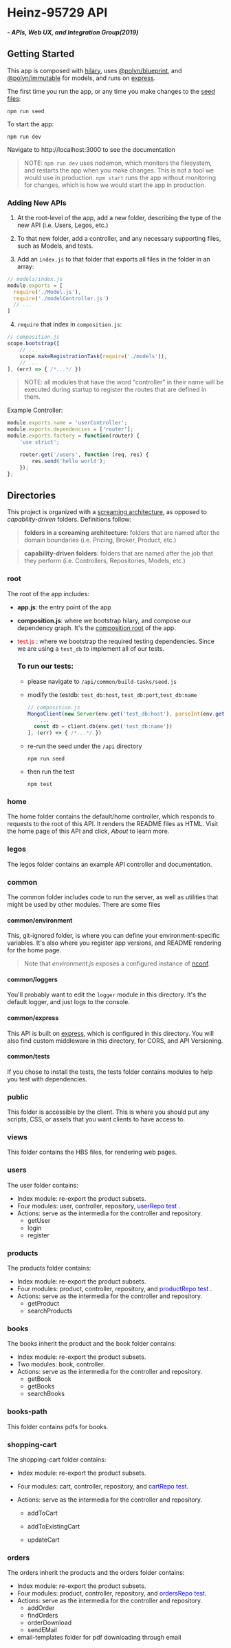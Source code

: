 # Heinz-95729 API 

##### - APIs, Web UX, and Integration Group(2019)

## Getting Started
This app is composed with [hilary](https://github.com/losandes/hilaryjs), uses [@polyn/blueprint](https://github.com/losandes/polyn-blueprint), and [@polyn/immutable](https://github.com/losandes/polyn-immutable) for models, and runs on [express](http://expressjs.com).

The first time you run the app, or any time you make changes to the [seed files](common/build-tasks):

```
npm run seed
```

To start the app:

```
npm run dev
```

Navigate to http://localhost:3000 to see the documentation

> NOTE: `npm run dev` uses nodemon, which monitors the filesystem, and restarts the app when you make changes. This is not a tool we would use in production. `npm start` runs the app without monitoring for changes, which is how we would start the app in production.

### Adding New APIs
1. At the root-level of the app, add a new folder, describing the type of the new API (i.e. Users, Legos, etc.)

2. To that new folder, add a controller, and any necessary supporting files, such as Models, and tests.

3. Add an `index.js` to that folder that exports all files in the folder in an array:

```JavaScript
// models/index.js
module.exports = [
  require('./Model.js'),
  require('./modelController.js')
  // ...
]
```

4. `require` that index in `composition.js`:

```JavaScript
// composition.js
scope.bootstrap([
    // ...
    scope.makeRegistrationTask(require('./models')),
    // ...
], (err) => { /*...*/ })
```

> NOTE: all modules that have the word "controller" in their name will be executed during startup to register the routes that are defined in them.

Example Controller:
```javascript
module.exports.name = 'userController';
module.exports.dependencies = ['router'];
module.exports.factory = function(router) {
    'use strict';

    router.get('/users', function (req, res) {
        res.send('hello world');
    });
};
```

## Directories
This project is organized with a [screaming architecture](https://blog.cleancoder.com/uncle-bob/2011/09/30/Screaming-Architecture.html), as opposed to _capability-driven_ folders. Definitions follow:

> **folders in a screaming architecture**: folders that are named after the domain boundaries (i.e. Pricing, Broker, Product, etc.)

> **capability-driven folders**: folders that are named after the job that they perform (i.e. Controllers, Repositories, Models, etc.)

### root
The root of the app includes:

* **app.js**: the entry point of the app

* **composition.js**: where we bootstrap hilary, and compose our dependency graph. It's the [composition root](http://blog.ploeh.dk/2011/07/28/CompositionRoot/) of the app.

* <span style='color:red'>test.js</span> : where we bootstrap the required testing dependencies. Since we are using a `test_db` to implement all of our tests. 

  ### To run our tests:

  * please navigate to `/api/common/build-tasks/seed.js` 
  
  * modify the testdb: `test_db:host`, `test_db:port`,`test_db:name`

    ```JavaScript
    // composition.js
    MongoClient(new Server(env.get('test_db:host'), parseInt(env.get('test_db:port'))))
        ...
      const db = client.db(env.get('test_db:name'))
    ], (err) => { /*...*/ })
    ```
  * re-run the seed under the `/api` directory

    ```
    npm run seed
    ```
  * then run the test 
     ```
    npm test
    ```



### home

The home folder contains the default/home controller, which responds to requests to the root of this API. It renders the README files as HTML. Visit the home page of this API and click, _About_ to learn more.

### legos
The legos folder contains an example API controller and documentation.

### common
The common folder includes code to run the server, as well as utilities that might be used by other modules. There are some files

#### common/environment
This, git-ignored folder, is where you can define your environment-specific variables. It's also where you register app versions, and README rendering for the home page.

> Note that _environment.js_ exposes a configured instance of [nconf](https://github.com/indexzero/nconf).

#### common/loggers
You'll probably want to edit the `logger` module in this directory. It's the default logger, and just logs to the console.

#### common/express
This API is built on [express](http://expressjs.com), which is configured in this directory. You will also find custom middleware in this directory, for CORS, and API Versioning.

#### common/tests
If you chose to install the tests, the tests folder contains modules to help you test with dependencies.

### public
This folder is accessible by the client. This is where you should put any scripts, CSS, or assets that you want clients to have access to.

### views
This folder contains the HBS files, for rendering web pages.

### users
The user folder contains:

- Index module: re-export the product subsets.
- Four modules: user, controller, repository, <span style='color:blue'>userRepo test </span>.
- Actions: serve as the intermedia for the controller and repository. 
  - getUser
  - login
  - register

### products

The products folder contains:
- Index module: re-export the product subsets.
- Four modules: product, controller, repository, and <span style='color:blue'>productRepo test </span>.
- Actions: serve as the intermedia for the controller and repository. 
  - getProduct
  - searchProducts


### books
The books inherit the product and the book folder contains:

- Index module: re-export the product subsets.
- Two modules: book, controller. 
- Actions: serve as the intermedia for the controller and repository. 
  - getBook
  - getBooks
  - searchBooks

### books-path

This folder contains pdfs for books.

### shopping-cart

The shopping-cart folder contains:

- Index module: re-export the product subsets.

- Four modules: cart, controller, repository, and <span style='color:blue'>cartRepo test</span>.

- Actions: serve as the intermedia for the controller and repository. 

  - addToCart

  - addToExistingCart

  - updateCart


### orders

The orders inherit the products and the orders folder contains:

- Index module: re-export the product subsets.
- Four modules: product, controller, repository, and  <span style='color:blue'>ordersRepo test</span>.
- Actions: serve as the intermedia for the controller and repository. 
  - addOrder
  - findOrders
  - orderDownload
  - sendEMail
- email-templates folder for pdf downloading through email




